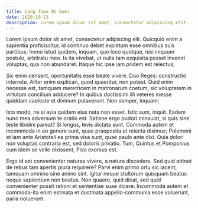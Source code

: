```yaml
---
title: Long Time No See!
date: 2020-10-13
description: Lorem ipsum dolor sit amet, consectetur adipiscing elit. 
---
```


<p>Lorem ipsum dolor sit amet, consectetur adipiscing elit. Quicquid enim a sapientia proficiscitur, id continuo debet expletum esse omnibus suis partibus; Immo istud quidem, inquam, quo loco quidque, nisi iniquum postulo, arbitratu meo. Is ita vivebat, ut nulla tam exquisita posset inveniri voluptas, qua non abundaret. Itaque hic ipse iam pridem est reiectus; </p>
<p>Sic enim censent, oportunitatis esse beate vivere. Duo Reges: constructio interrete. Aliter enim explicari, quod quaeritur, non potest. Quid enim necesse est, tamquam meretricem in matronarum coetum, sic voluptatem in virtutum concilium adducere? In quibus doctissimi illi veteres inesse quiddam caeleste et divinum putaverunt. Non semper, inquam; </p>
<p>Isto modo, ne si avia quidem eius nata non esset. Istic sum, inquit. Eadem nunc mea adversum te oratio est. Satisne ergo pudori consulat, si quis sine teste libidini pareat? Si longus, levis dictata sunt. Commoda autem et incommoda in eo genere sunt, quae praeposita et reiecta diximus; Polemoni et iam ante Aristoteli ea prima visa sunt, quae paulo ante dixi. Quia dolori non voluptas contraria est, sed doloris privatio. Tum, Quintus et Pomponius cum idem se velle dixissent, Piso exorsus est. </p>
<p>Ergo id est convenienter naturae vivere, a natura discedere. Sed quid attinet de rebus tam apertis plura requirere? Parvi enim primo ortu sic iacent, tamquam omnino sine animo sint. Igitur neque stultorum quisquam beatus neque sapientium non beatus. Non quaero, quid dicat, sed quid convenienter possit rationi et sententiae suae dicere. Incommoda autem et commoda-ita enim estmata et dustmata appello-communia esse voluerunt, paria noluerunt. </p>
